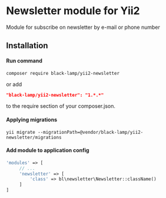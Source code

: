 Newsletter module for Yii2
==========================
Module for subscribe on newsletter by e-mail or phone number

Installation
------------
#### Run command
```
composer require black-lamp/yii2-newsletter
```
or add
```json
"black-lamp/yii2-newsletter": "1.*.*"
```
to the require section of your composer.json.
#### Applying migrations
```
yii migrate --migrationPath=@vendor/black-lamp/yii2-newsletter/migrations
```
#### Add module to application config
```php
'modules' => [
     // ...
     'newsletter' => [
         'class' => bl\newsletter\Newsletter::className()
     ]
]
```
